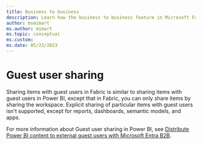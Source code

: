 ```yaml
---
title: Business to business
description: Learn how the business to business feature in Microsoft Fabric works.
author: msmimart
ms.author: mimart
ms.topic: conceptual
ms.custom:
ms.date: 05/23/2023
---
```


# Guest user sharing

Sharing items with guest users in Fabric is similar to sharing items with guest users in Power BI, except that in Fabric, you can only share items by sharing the workspace. Explicit sharing of particular items with guest users isn't supported, except for reports, dashboards, semantic models, and apps.

For more information about Guest user sharing in Power BI, see [Distribute Power BI content to external guest users with Microsoft Entra B2B](/fabric/enterprise/powerbi/service-admin-entra-b2b).
